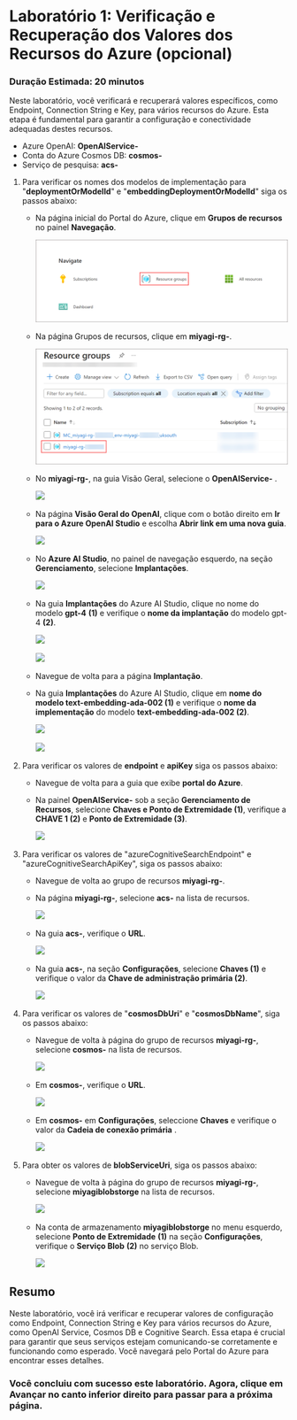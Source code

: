 # Laboratório 1: Verificação e Recuperação dos Valores dos Recursos do Azure (opcional)

### Duração Estimada: 20 minutos
Neste laboratório, você verificará e recuperará valores específicos, como Endpoint, Connection String e Key, para vários recursos do Azure. Esta etapa é fundamental para garantir a configuração e conectividade adequadas destes recursos.

 - Azure OpenAI: **OpenAIService-<inject key="DeploymentID" enableCopy="false"/>**
 - Conta do Azure Cosmos DB: **cosmos-<inject key="DeploymentID" enableCopy="false"/>**
 - Serviço de pesquisa: **acs-<inject key="DeploymentID" enableCopy="false"/>**

1. Para verificar os nomes dos modelos de implementação para "**deploymentOrModelId**" e "**embeddingDeploymentOrModelId**" siga os passos abaixo:

    - Na página inicial do Portal do Azure, clique em **Grupos de recursos** no painel **Navegação**.

      ![](../Media/miyagi-image6.png)

    - Na página Grupos de recursos, clique em **miyagi-rg-<inject key="DeploymentID" enableCopy="false"/>**.

      ![](../Media/miyagi-image7.png)

    - No **miyagi-rg-<inject key="DeploymentID" enableCopy="false"/>**, na guia Visão Geral, selecione o **OpenAIService-<inject key="DeploymentID" enableCopy="false"/>** .

      ![](../Media/miyagi-image118.png)

    - Na página **Visão Geral do OpenAI**, clique com o botão direito em **Ir para o Azure OpenAI Studio** e escolha **Abrir link em uma nova guia**.

      ![](../Media/miyagi-image10.png)

    - No **Azure AI Studio**, no painel de navegação esquerdo, na seção **Gerenciamento**, selecione **Implantações**.

      ![](../Media/miyagi-image119.png)

    - Na guia **Implantações** do Azure AI Studio, clique no nome do modelo **gpt-4** **(1)** e verifique o **nome da implantação** do modelo gpt-4 **(2)**.

      ![](../Media/miyagi-image(12).png)

      ![](../Media/miyagi-image(13).png)

    - Navegue de volta para a página **Implantação**.

    - Na guia **Implantações** do Azure AI Studio, clique em **nome do modelo text-embedding-ada-002 (1)** e verifique o **nome da implementação** do modelo **text-embedding-ada-002 (2)**.

      ![](../Media/miyagi-image(14).png)

      ![](../Media/miyagi-image(15).png)

1. Para verificar os valores de **endpoint** e **apiKey** siga os passos abaixo:

    - Navegue de volta para a guia que exibe **portal do Azure**.

    - Na painel **OpenAIService-<inject key="DeploymentID" enableCopy="false"/>** sob a seção **Gerenciamento de Recursos**, selecione **Chaves e Ponto de Extremidade (1)**, verifique a **CHAVE 1 (2)** e **Ponto de Extremidade (3)**.

      ![](../Media/miyagi-image16.png)

1. Para verificar os valores de "azureCognitiveSearchEndpoint" e "azureCognitiveSearchApiKey", siga os passos abaixo:

    - Navegue de volta ao grupo de recursos **miyagi-rg-<inject key="DeploymentID" enableCopy="false"/>**.

    - Na página **miyagi-rg-<inject key="DeploymentID" enableCopy="false"/>**, selecione **acs-<inject key="DeploymentID" enableCopy="false"/>** na lista de recursos.

      ![](../Media/miyagi-image110.png)

    - Na guia **acs-<inject key="DeploymentID" enableCopy="false"/>**, verifique o **URL**.

      ![](../Media/miyagi-image111.png)

    - Na guia **acs-<inject key="DeploymentID" enableCopy="false"/>**, na seção **Configurações**, selecione **Chaves (1)** e verifique o valor da **Chave de administração primária (2)**.

      ![](../Media/miyagi-image112.png)

1. Para verificar os valores de "**cosmosDbUri**" e "**cosmosDbName**", siga os passos abaixo:

    - Navegue de volta à página do grupo de recursos **miyagi-rg-<inject key="DeploymentID" enableCopy="false"/>**, selecione **cosmos-<inject key="DeploymentID" enableCopy= "false"/>** na lista de recursos.

      ![](../Media/miyagi-image113.png)

    - Em **cosmos-<inject key="DeploymentID" enableCopy="false"/>**, verifique o **URL**.

      ![](../Media/miyagi-image114.png)

    - Em **cosmos-<inject key="DeploymentID" enableCopy="false"/>** em **Configurações**, seleccione **Chaves** e verifique o valor da **Cadeia de conexão primária** .

      ![](../Media/miyagi-image115.png)

1. Para obter os valores de **blobServiceUri**, siga os passos abaixo:

    - Navegue de volta à página do grupo de recursos **miyagi-rg-<inject key="DeploymentID" enableCopy="false"/>**, selecione **miyagiblobstorge<inject key="DeploymentID" enableCopy=" false"/>** na lista de recursos.

      ![](../Media/miyagi-image116.png)

    - Na conta de armazenamento **miyagiblobstorge<inject key="DeploymentID" enableCopy="false"/>** no menu esquerdo, selecione **Ponto de Extremidade** **(1)** na seção **Configurações**, verifique o **Serviço Blob** **(2)** no serviço Blob.

      ![](../Media/miyagi-image117.png)

## Resumo
Neste laboratório, você irá verificar e recuperar valores de configuração como Endpoint, Connection String e Key para vários recursos do Azure, como OpenAI Service, Cosmos DB e Cognitive Search. Essa etapa é crucial para garantir que seus serviços estejam comunicando-se corretamente e funcionando como esperado. Você navegará pelo Portal do Azure para encontrar esses detalhes.

### Você concluiu com sucesso este laboratório. Agora, clique em **Avançar** no canto inferior direito para passar para a próxima página.
